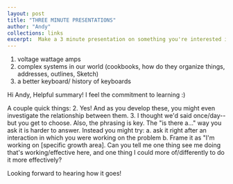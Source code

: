 ```yaml
---
layout: post
title: "THREE MINUTE PRESENTATIONS"
author: "Andy"
collections: links
excerpt:  Make a 3 minute presentation on something you're interested in. This is a collection of brief but informative presentations to help me become more articulate with how I explain things. They range from mundane and every day, to theoretical and thought-provoking.
---
```






1. voltage wattage amps
2. complex systems in our world (cookbooks, how do they organize things, addresses, outlines, Sketch)
3. a better keyboard/ history of keyboards

Hi Andy,
Helpful summary! I feel the commitment to learning :)

 A couple quick things:
2. Yes! And as you develop these, you might even investigate the relationship between them.
3. I thought we'd said once/day--but you get to choose. Also, the phrasing is key. The "is there a..." way you ask it is harder to answer. Instead you might try:
a. ask it right after an interaction in which you were working on the problem
b. Frame it as "I'm working on [specific growth area]. Can you tell me one thing see me doing that's working/effective here, and one thing I could more of/differently to do it more effectively?

Looking forward to hearing how it goes!
